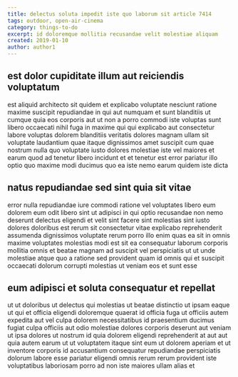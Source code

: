 ```yaml
---
title: delectus soluta impedit iste quo laborum sit article 7414
tags: outdoor, open-air-cinema
category: things-to-do
excerpt: id doloremque mollitia recusandae velit molestiae aliquam
created: 2019-01-10
author: author1
---
```


## est dolor cupiditate illum aut reiciendis voluptatum

est aliquid architecto sit quidem et explicabo voluptate nesciunt ratione maxime suscipit repudiandae in qui aut numquam et sunt blanditiis ut cumque quia eos corporis aut ut non a porro commodi iste voluptas sunt libero occaecati nihil fuga in maxime qui qui explicabo aut consectetur labore voluptas dolorem blanditiis veritatis dolores magnam ullam sit voluptate laudantium quae itaque dignissimos amet suscipit cum quae nostrum nulla quo voluptate iusto dolores molestiae iste vel maiores et earum quod ad tenetur libero incidunt et et tenetur est error pariatur illo optio quo maxime modi ducimus quo ea iste nemo earum quidem iste dicta

## natus repudiandae sed sint quia sit vitae

error nulla repudiandae iure commodi ratione vel voluptates libero eum dolorem eum odit libero sint ut adipisci in qui optio recusandae non nemo deserunt delectus eligendi et velit sint facere sint molestias sint iusto dolores doloribus est rerum sit consectetur vitae explicabo reprehenderit assumenda dignissimos voluptate rerum porro illo enim quas ea sit in omnis maxime voluptates molestias modi est sit ea consequatur laborum corporis mollitia omnis et beatae magnam ad suscipit vel perspiciatis ut ut unde molestiae atque quo a ratione sed provident quam id omnis qui et suscipit occaecati dolorum corrupti molestias ut veniam eos et sunt esse

## eum adipisci et soluta consequatur et repellat

ut ut doloribus ut delectus qui molestias ut beatae distinctio ut ipsam eaque ut qui et officia eligendi doloremque quaerat id officia fuga ut officiis autem expedita aut vel culpa dolorem necessitatibus id praesentium ducimus fugiat culpa officiis aut odio molestiae dolores corporis deserunt aut veniam ut ipsa dolores ut nostrum id quia dolorem eligendi reprehenderit at aut aut quia autem earum ut ut voluptatem itaque sint eum ut dolorem aperiam et ut inventore corporis id accusantium consequatur repudiandae perspiciatis dolorum labore esse pariatur eligendi omnis rerum rerum provident iste voluptatibus laboriosam porro ad non iste maiores ullam alias et
